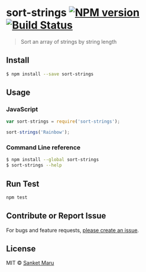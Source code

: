 # sort-strings [![NPM version][npm-image]][npm-url] [![Build Status](https://travis-ci.org/sanketmaru/sort-strings.svg)](https://travis-ci.org/sanketmaru/sort-strings)

> Sort an array of strings by string length


## Install

```sh
$ npm install --save sort-strings
```


## Usage

### JavaScript

```js
var sort-strings = require('sort-strings');

sort-strings('Rainbow');
```

### Command Line reference

```sh
$ npm install --global sort-strings
$ sort-strings --help
```

## Run Test
```sh
npm test
```

## Contribute or Report Issue
For bugs and feature requests, [please create an issue][issue-url].


## License

MIT © [Sanket Maru](sanketmaru.github.io)

[issue-url]: https://github.com/sanketmaru/sort-strings/issues
[npm-url]: https://npmjs.org/package/sort-strings
[npm-image]: https://badge.fury.io/js/sort-strings.svg
[travis-url]: https://travis-ci.org/sanketmaru/sort-strings
[travis-image]: https://travis-ci.org/sanketmaru/sort-strings.svg?branch=master
[daviddm-url]: https://david-dm.org/sanketmaru/sort-strings.svg?theme=shields.io
[daviddm-image]: https://david-dm.org/sanketmaru/sort-strings
